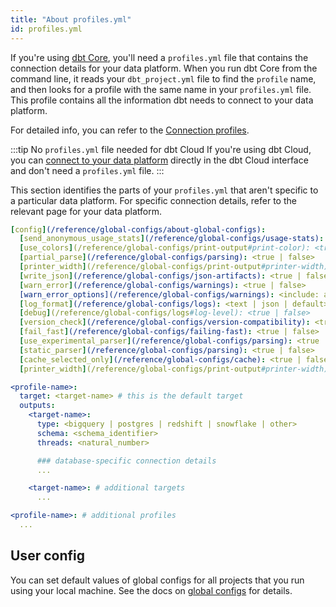 ```yaml
---
title: "About profiles.yml"
id: profiles.yml
---
```


If you're using [dbt Core](/docs/core/installation-overview), you'll need a `profiles.yml` file that contains the connection details for your data platform. When you run dbt Core from the command line, it reads your `dbt_project.yml` file to find the `profile` name, and then looks for a profile with the same name in your `profiles.yml` file. This profile contains all the information dbt needs to connect to your data platform. 

For detailed info, you can refer to the [Connection profiles](/docs/core/connect-data-platform/connection-profiles).

:::tip No `profiles.yml` file needed for dbt Cloud
If you're using dbt Cloud, you can [connect to your data platform](/docs/cloud/connect-data-platform/about-connections) directly in the dbt Cloud interface and don't need a `profiles.yml` file.
:::


This section identifies the parts of your `profiles.yml` that aren't specific to a particular data platform. For specific connection details, refer to the relevant page for your data platform.

<File name='profiles.yml'>

```yml
[config](/reference/global-configs/about-global-configs):
  [send_anonymous_usage_stats](/reference/global-configs/usage-stats): <true | false>
  [use_colors](/reference/global-configs/print-output#print-color): <true | false>
  [partial_parse](/reference/global-configs/parsing): <true | false>
  [printer_width](/reference/global-configs/print-output#printer-width): <integer>
  [write_json](/reference/global-configs/json-artifacts): <true | false>
  [warn_error](/reference/global-configs/warnings): <true | false>
  [warn_error_options](/reference/global-configs/warnings): <include: all | include: [<error-name>] | include: all, exclude: [<error-name>]>
  [log_format](/reference/global-configs/logs): <text | json | default>
  [debug](/reference/global-configs/logs#log-level): <true | false>
  [version_check](/reference/global-configs/version-compatibility): <true | false>
  [fail_fast](/reference/global-configs/failing-fast): <true | false>
  [use_experimental_parser](/reference/global-configs/parsing): <true | false>
  [static_parser](/reference/global-configs/parsing): <true | false>
  [cache_selected_only](/reference/global-configs/cache): <true | false>
  [printer_width](/reference/global-configs/print-output#printer-width): <integer>

<profile-name>:
  target: <target-name> # this is the default target
  outputs:
    <target-name>:
      type: <bigquery | postgres | redshift | snowflake | other>
      schema: <schema_identifier>
      threads: <natural_number>

      ### database-specific connection details
      ...

    <target-name>: # additional targets
      ...

<profile-name>: # additional profiles
  ...

```

</File>

## User config

You can set default values of global configs for all projects that you run using your local machine. See the docs on [global configs](/reference/global-configs/about-global-configs) for details.
